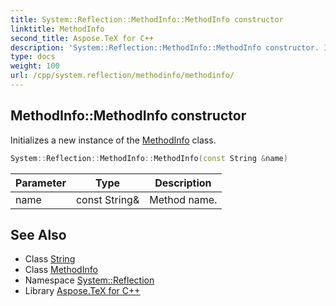 ```yaml
---
title: System::Reflection::MethodInfo::MethodInfo constructor
linktitle: MethodInfo
second_title: Aspose.TeX for C++
description: 'System::Reflection::MethodInfo::MethodInfo constructor. Initializes a new instance of the MethodInfo class in C++.'
type: docs
weight: 100
url: /cpp/system.reflection/methodinfo/methodinfo/
---
```

## MethodInfo::MethodInfo constructor


Initializes a new instance of the [MethodInfo](../) class.

```cpp
System::Reflection::MethodInfo::MethodInfo(const String &name)
```


| Parameter | Type | Description |
| --- | --- | --- |
| name | const String\& | Method name. |

## See Also

* Class [String](../../../system/string/)
* Class [MethodInfo](../)
* Namespace [System::Reflection](../../)
* Library [Aspose.TeX for C++](../../../)
